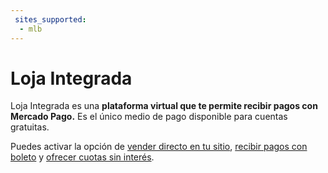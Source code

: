 ```yaml
---
 sites_supported:
  - mlb
---
```


# Loja Integrada

Loja Integrada es una **plataforma virtual que te permite recibir pagos con Mercado Pago.** Es el único medio de pago disponible para cuentas gratuitas. 

Puedes activar la opción de [vender directo en tu sitio](/developers/es/docs/loja-integrada/payment-methods/configure-checkout#bookmark_configura_las_formas_de_pago), [recibir pagos con boleto](/developers/es/docs/loja-integrada/payment-methods/configure-checkout#bookmark_configuración_de_boleto) y [ofrecer cuotas sin interés](/developers/es/docs/loja-integrada/payment-methods/installments).
